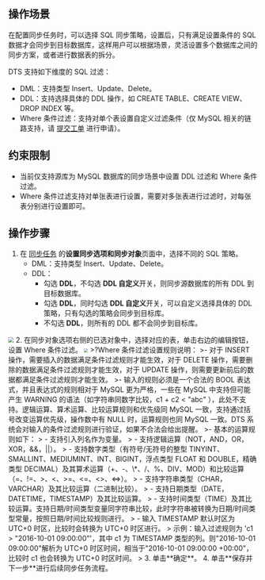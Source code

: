 ## 操作场景
在配置同步任务时，可以选择 SQL 同步策略，设置后，只有满足设置条件的 SQL 数据才会同步到目标数据库，这样用户可以根据场景，灵活设置多个数据库之间的同步方案，或者进行数据表的拆分。

DTS 支持如下维度的 SQL 过滤：
- DML：支持类型 Insert、Update、Delete。
- DDL：支持选择具体的 DDL 操作，如 CREATE TABLE、CREATE VIEW、 DROP INDEX 等。
- Where 条件过滤：支持对单个表设置自定义过滤条件（仅 MySQL 相关的链路支持，请 [提交工单](https://console.cloud.tencent.com/workorder/category) 进行申请）。

## 约束限制
- 当前仅支持源库为 MySQL 数据库的同步场景中设置 DDL 过滤和 Where 条件过滤。
- Where 条件过滤支持对单张表进行设置，需要对多张表进行过滤时，对每张表分别进行设置即可。

## 操作步骤
1. 在 [同步任务](https://console.cloud.tencent.com/dts/replication) 的**设置同步选项和同步对象**页面中，选择不同的 SQL 策略。
   - DML：支持类型 Insert、Update、Delete。
   - DDL：
     - 勾选 **DDL**，不勾选 **DDL 自定义**开关，则同步源数据库的所有 DDL 到目标数据库。
     - 勾选 **DDL**，同时勾选 **DDL 自定义**开关，可以自定义选择具体的 DDL 策略，只有勾选的策略会同步到目标库。
     - 不勾选 **DDL**，则所有的 DDL 都不会同步到目标库。
<img src="https://qcloudimg.tencent-cloud.cn/raw/d8a552de769ff3fe7062ffb4ae2485f4.png" style="zoom:70%;" /> 
2. 在同步对象选项右侧的已选对象中，选择对应的表，单击右边的编辑按钮，设置 Where 条件过滤。
<img src="https://qcloudimg.tencent-cloud.cn/raw/6ebdcf5b24f2038f6037e919b58638ab.png" style="zoom:50%;" />
>?Where 条件过滤设置规则说明：
>- 对于 INSERT 操作，需要插入的数据满足条件过滤规则才能生效，对于 DELETE 操作，需要删除的数据满足条件过滤规则才能生效，对于 UPDATE 操作，则需要更新前后的数据都满足条件过滤规则才能生效。
>- 输入的规则必须是一个合法的 BOOL 表达式，并且表达式的规则相对于 MySQL 更为严格，一些在 MySQL 中支持但可能产生 WARNING 的语法（如字符串同数字比较，c1 + c2 < "abc" ），此处不支持。逻辑运算、算术运算、比较运算规则和优先级同 MySQL 一致，支持通过括号改变运算优先级，操作数中有 NULL 时，运算规则也同 MySQL 一致。DTS 系统会对输入的条件过滤规则进行验证，如果不合法会给出提醒。
>- 基本的运算规则如下：
>  - 支持引入列名作为变量。
>  - 支持逻辑运算（NOT，AND，OR，XOR，&&，||）。
>  - 支持数字类型（有符号/无符号的整型 TINYINT、SMALLINT、MEDIUMINT、INT、BIGINT，浮点类型 FLOAT 和 DOUBLE，精确类型  DECIMAL）及其算术运算（+、-、\*、/、%、DIV、MOD）和比较运算（=、!=、>、<、>=、<=、<>、<=>）。  
>  - 支持字符串类型（CHAR，VARCHAR）及其比较运算（二进制比较）。  
>  - 支持日期类型（DATE，DATETIME，TIMESTAMP）及其比较运算。 
>  - 支持时间类型（TIME）及其比较运算。支持日期/时间类型变量同字符串比较，此时字符串被转换为日期/时间类型常量，按照日期/时间比较规则进行。  
>  - 输入 TIMESTAMP 默认时区为 UTC+0 时区，比较时会转换为 UTC+0 时区进行。 
>    示例：输入过滤规则为 'c1 > "2016-10-01 09:00:00"'，其中 c1 为 TIMESTAMP 类型的列。则"2016-10-01 09:00:00"解析为 UTC+0 时区时间，相当于"2016-10-01 09:00:00 +00:00"，比较时 c1 也会转换为 UTC+0 时区时间。
>   
3. 单击**确定**。
4. 单击**保存并下一步**进行后续同步任务流程。

